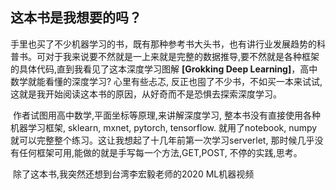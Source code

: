 ## 这本书是我想要的吗？

​       手里也买了不少机器学习的书，既有那种参考书大头书，也有讲行业发展趋势的科普书。可对于我来说要不然就是一上来就是完整的数据推导,要不然就是各种框架的具体代码,直到我看见了这本深度学习图解 **[Grokking Deep Learning]**，高中数学就能看懂的深度学习? 心里有些忐忑, 反正也囤了不少书，不如买一本来试试,这就是我开始阅读这本书的原因，从好奇而不是恐惧去探索深度学习。

​     作者试图用高中数学,平面坐标等原理,来讲解深度学习, 整本书没有直接使用各种机器学习框架, sklearn, mxnet, pytorch, tensorflow. 就用了notebook, numpy就可以完整整个练习。这让我想起了十几年前第一次学习serverlet, 那时候几乎没有任何框架可用,能做的就是手写每一个方法,GET,POST, 不停的实践,思考。

​     除了这本书,我突然还想到台湾李宏毅老师的2020 ML机器视频



​     


